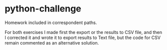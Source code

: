 # python-challenge

Homework included in correspondent paths.  

For both exercises I made first the export or the results to CSV file, and then I corrected it and wrote it 
to export results to Text file, but the code for CSV remain commented as an alternative solution.
